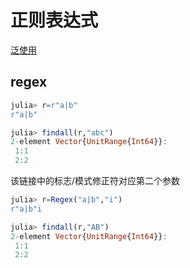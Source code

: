 # 正则表达式
[泛使用](https://github.com/ziishaned/learn-regex/blob/master/translations/README-cn.md)

## regex
```jl
julia> r=r"a|b"
r"a|b"

julia> findall(r,"abc")
2-element Vector{UnitRange{Int64}}:
 1:1
 2:2
```

该链接中的标志/模式修正符对应第二个参数
```jl
julia> r=Regex("a|b","i")
r"a|b"i

julia> findall(r,"AB")
2-element Vector{UnitRange{Int64}}:
 1:1
 2:2
```
